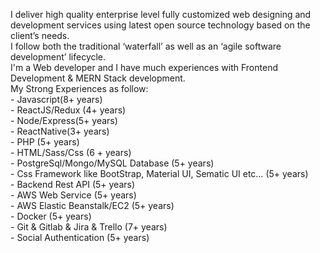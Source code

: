 

I deliver high quality enterprise level fully customized web designing and development services using latest open source technology based on the client’s needs.<br>
I follow both the traditional ‘waterfall’ as well as an ‘agile software development’ lifecycle.<br>
I'm a Web developer and I have much experiences with Frontend Development & MERN Stack development.<br>
My Strong Experiences as follow:<br>
    - Javascript(8+ years)<br>
    - ReactJS/Redux (4+ years)<br>
    - Node/Express(5+ years)<br>
    - ReactNative(3+ years)<br>
    - PHP (5+ years)<br>
    - HTML/Sass/Css (6 + years)<br>
    - PostgreSql/Mongo/MySQL Database (5+ years)<br>
    - Css Framework like BootStrap, Material UI, Sematic UI etc… (5+ years)<br>
    - Backend Rest API (5+ years)<br>
    - AWS Web Service (5+ years)<br>
    - AWS Elastic Beanstalk/EC2 (5+ years)<br>
    - Docker (5+ years)<br>
    - Git & Gitlab & Jira & Trello (7+ years)<br>
    - Social Authentication (5+ years)<br>


<!---
supercoder101/supercoder101 is a ✨ special ✨ repository because its `README.md` (this file) appears on your GitHub profile.
You can click the Preview link to take a look at your changes.
--->
